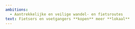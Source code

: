 ```yaml
---
ambitions:
  - Aantrekkelijke en veilige wandel- en fietsroutes
text: Fietsers en voetgangers **kopen** meer **lokaal**
---
```


